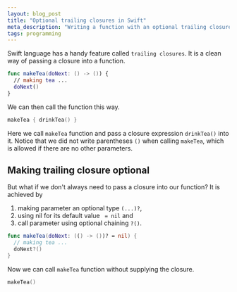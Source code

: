 ```yaml
---
layout: blog_post
title: "Optional trailing closures in Swift"
meta_description: "Writing a function with an optional trailing closure in Swift language."
tags: programming
---
```


Swift language has a handy feature called `trailing closures`.
It is a clean way of passing a closure into a function.

```swift
func makeTea(doNext: () -> ()) {
  // making tea ...
  doNext()
}
```

We can then call the function this way.

```swift
makeTea { drinkTea() }
```

Here we call `makeTea` function and pass a closure expression `drinkTea()` into it.
Notice that we did not write parentheses `()` when calling `makeTea`, which
is allowed if there are no other parameters.

## Making trailing closure optional

But what if we don't always need to pass a closure into our function?
It is achieved by

1. making parameter an optional type `(...)?`,
2. using nil for its default value ` = nil` and
3. call parameter using optional chaining `?()`.

```swift
func makeTea(doNext: (() -> ())? = nil) {
  // making tea ...
  doNext?()
}
```

Now we can call `makeTea` function without supplying the closure.

```swift
makeTea()
```